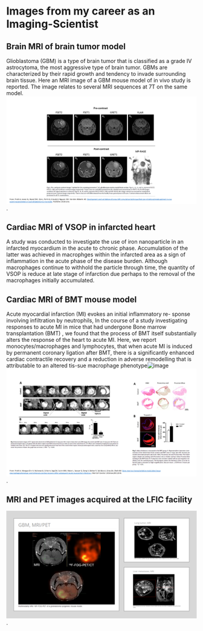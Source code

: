 # Images from my career as an Imaging-Scientist


## Brain MRI of brain tumor model 
Glioblastoma (GBM) is a type of brain tumor that is classified as a grade IV astrocytoma, the most aggressive type of brain tumor. GBMs are characterized by their rapid growth and tendency to invade surrounding brain tissue. Here an MRI image of a GBM mouse model of in vivo study is reported. The image relates to several MRI sequences at 7T on the same model.
![hello](images/MRIbrain.png).


## Cardiac MRI of VSOP in infarcted heart 
A study was conducted to investigate the use of iron nanoparticle in an infarcted myocardium in the acute to chronic phase. Accumulation of the latter
was achieved in macrophges within the infarcted area as a sign of inflammation in the acute phase of the disease burden. Although macrophages continue to withhold the particle through time, the quantity of VSOP is reduce at late stage of infarction due perhaps to the removal of the macrophages initially accumulated.  

## Cardiac MRI of BMT mouse model
Acute myocardial infarction (MI) evokes an initial inflammatory re- sponse involving infiltration by neutrophils, In the course of a study investigating responses to acute MI in mice that had undergone Bone marrow transplantation (BMT) , we found that the process of BMT itself substantially alters the response of the heart to acute MI. Here, we report monocytes/macrophages and lymphocytes, that when acute MI is induced by permanent coronary ligation after BMT, there is a significantly enhanced cardiac contractile recovery and a reduction in adverse remodelling that is attributable to an altered tis-sue macrophage phenotype![image](https://user-images.githubusercontent.com/43353757/211639354-c9f96f23-491d-473d-a0ef-27c88dac66bd.png)
![hello](images/CMRI.png).


## MRI and PET images acquired at the LFIC facility
![hello](images/MRIPET.png).

